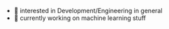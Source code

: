 - 👀 interested in Development/Engineering in general
- 🌱 currently working on machine learning stuff

<!---
ykvdd/ykvdd is a ✨ special ✨ repository because its `README.md` (this file) appears on your GitHub profile.
You can click the Preview link to take a look at your changes.
--->
